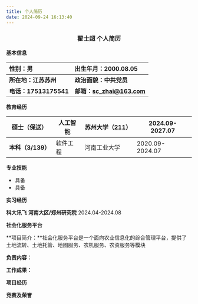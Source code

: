 ```yaml
---
title: 个人简历
date: 2024-09-24 16:13:40
---
```


###   <center>**翟士超 个人简历**

**基本信息**

| 性别：男              | 出生年月：2000.08.05      |
| :-------------------- | :------------------------ |
| **所在地：江苏苏州**  | **政治面貌：中共党员**    |
| **电话：17513175541** | **邮箱：sc_zhai@163.com** |

**教育经历**

| 硕士（保送）      | 人工智能 | 苏州大学（211） | 2024.09-2027.07 |
| ----------------- | -------- | --------------- | --------------- |
| **本科（3/139）** | 软件工程 | 河南工业大学    | 2020.09-2024.07 |

**专业技能**

- 具备
- 具备

**实习经历**

**科大讯飞**	**河南大区/郑州研究院**	2024.04-2024.08

**社会化服务平台**

**项目简介：**社会化服务平台是一个面向农业信息化的综合管理平台，提供了土地流转、土地托管、地图服务、农机服务、农资服务等模块

**负责内容：**

**工作成果：**





**项目经历**





**竞赛及荣誉**









